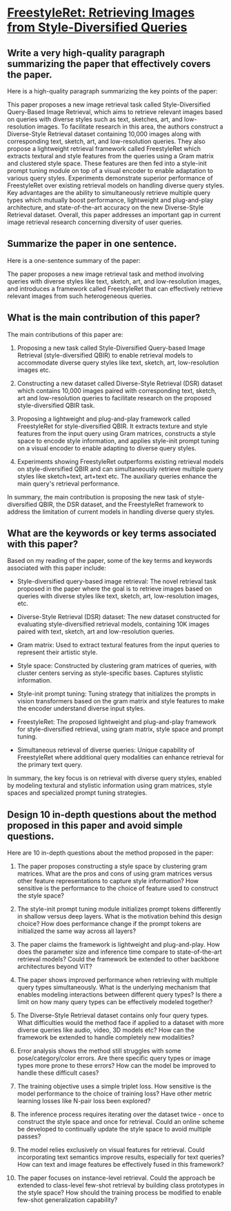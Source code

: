 # [FreestyleRet: Retrieving Images from Style-Diversified Queries](https://arxiv.org/abs/2312.02428)

## Write a very high-quality paragraph summarizing the paper that effectively covers the paper.

 Here is a high-quality paragraph summarizing the key points of the paper:

This paper proposes a new image retrieval task called Style-Diversified Query-Based Image Retrieval, which aims to retrieve relevant images based on queries with diverse styles such as text, sketches, art, and low-resolution images. To facilitate research in this area, the authors construct a Diverse-Style Retrieval dataset containing 10,000 images along with corresponding text, sketch, art, and low-resolution queries. They also propose a lightweight retrieval framework called FreestyleRet which extracts textural and style features from the queries using a Gram matrix and clustered style space. These features are then fed into a style-init prompt tuning module on top of a visual encoder to enable adaptation to various query styles. Experiments demonstrate superior performance of FreestyleRet over existing retrieval models on handling diverse query styles. Key advantages are the ability to simultaneously retrieve multiple query types which mutually boost performance, lightweight and plug-and-play architecture, and state-of-the-art accuracy on the new Diverse-Style Retrieval dataset. Overall, this paper addresses an important gap in current image retrieval research concerning diversity of user queries.


## Summarize the paper in one sentence.

 Here is a one-sentence summary of the paper:

The paper proposes a new image retrieval task and method involving queries with diverse styles like text, sketch, art, and low-resolution images, and introduces a framework called FreestyleRet that can effectively retrieve relevant images from such heterogeneous queries.


## What is the main contribution of this paper?

 The main contributions of this paper are:

1. Proposing a new task called Style-Diversified Query-based Image Retrieval (style-diversified QBIR) to enable retrieval models to accommodate diverse query styles like text, sketch, art, low-resolution images etc.

2. Constructing a new dataset called Diverse-Style Retrieval (DSR) dataset which contains 10,000 images paired with corresponding text, sketch, art and low-resolution queries to facilitate research on the proposed style-diversified QBIR task. 

3. Proposing a lightweight and plug-and-play framework called FreestyleRet for style-diversified QBIR. It extracts texture and style features from the input query using Gram matrices, constructs a style space to encode style information, and applies style-init prompt tuning on a visual encoder to enable adapting to diverse query styles.

4. Experiments showing FreestyleRet outperforms existing retrieval models on style-diversified QBIR and can simultaneously retrieve multiple query styles like sketch+text, art+text etc. The auxiliary queries enhance the main query's retrieval performance.

In summary, the main contribution is proposing the new task of style-diversified QBIR, the DSR dataset, and the FreestyleRet framework to address the limitation of current models in handling diverse query styles.


## What are the keywords or key terms associated with this paper?

 Based on my reading of the paper, some of the key terms and keywords associated with this paper include:

- Style-diversified query-based image retrieval: The novel retrieval task proposed in the paper where the goal is to retrieve images based on queries with diverse styles like text, sketch, art, low-resolution images, etc.

- Diverse-Style Retrieval (DSR) dataset: The new dataset constructed for evaluating style-diversified retrieval models, containing 10K images paired with text, sketch, art and low-resolution queries. 

- Gram matrix: Used to extract textural features from the input queries to represent their artistic style.

- Style space: Constructed by clustering gram matrices of queries, with cluster centers serving as style-specific bases. Captures stylistic information.

- Style-init prompt tuning: Tuning strategy that initializes the prompts in vision transformers based on the gram matrix and style features to make the encoder understand diverse input styles.

- FreestyleRet: The proposed lightweight and plug-and-play framework for style-diversified retrieval, using gram matrix, style space and prompt tuning.

- Simultaneous retrieval of diverse queries: Unique capability of FreestyleRet where additional query modalities can enhance retrieval for the primary text query.

In summary, the key focus is on retrieval with diverse query styles, enabled by modeling textural and stylistic information using gram matrices, style spaces and specialized prompt tuning strategies.


## Design 10 in-depth questions about the method proposed in this paper and avoid simple questions.

 Here are 10 in-depth questions about the method proposed in the paper:

1. The paper proposes constructing a style space by clustering gram matrices. What are the pros and cons of using gram matrices versus other feature representations to capture style information? How sensitive is the performance to the choice of feature used to construct the style space?

2. The style-init prompt tuning module initializes prompt tokens differently in shallow versus deep layers. What is the motivation behind this design choice? How does performance change if the prompt tokens are initialized the same way across all layers?

3. The paper claims the framework is lightweight and plug-and-play. How does the parameter size and inference time compare to state-of-the-art retrieval models? Could the framework be extended to other backbone architectures beyond ViT?

4. The paper shows improved performance when retrieving with multiple query types simultaneously. What is the underlying mechanism that enables modeling interactions between different query types? Is there a limit on how many query types can be effectively modeled together?

5. The Diverse-Style Retrieval dataset contains only four query types. What difficulties would the method face if applied to a dataset with more diverse queries like audio, video, 3D models etc? How can the framework be extended to handle completely new modalities?

6. Error analysis shows the method still struggles with some pose/category/color errors. Are there specific query types or image types more prone to these errors? How can the model be improved to handle these difficult cases? 

7. The training objective uses a simple triplet loss. How sensitive is the model performance to the choice of training loss? Have other metric learning losses like N-pair loss been explored?

8. The inference process requires iterating over the dataset twice - once to construct the style space and once for retrieval. Could an online scheme be developed to continually update the style space to avoid multiple passes?

9. The model relies exclusively on visual features for retrieval. Could incorporating text semantics improve results, especially for text queries? How can text and image features be effectively fused in this framework?

10. The paper focuses on instance-level retrieval. Could the approach be extended to class-level few-shot retrieval by building class prototypes in the style space? How should the training process be modified to enable few-shot generalization capability?
